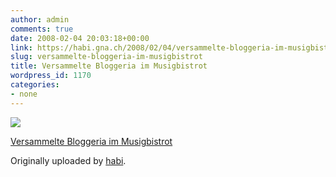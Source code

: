 ```yaml
---
author: admin
comments: true
date: 2008-02-04 20:03:18+00:00
link: https://habi.gna.ch/2008/02/04/versammelte-bloggeria-im-musigbistrot/
slug: versammelte-bloggeria-im-musigbistrot
title: Versammelte Bloggeria im Musigbistrot
wordpress_id: 1170
categories:
- none
---
```



 [![](https://static.flickr.com/2046/2241972087_3878108e51_m.jpg)](https://www.flickr.com/photos/habi/2241972087/)
   

 
  [Versammelte Bloggeria im Musigbistrot](https://www.flickr.com/photos/habi/2241972087/)
    

  Originally uploaded by [habi](https://www.flickr.com/people/habi/).
 




  

